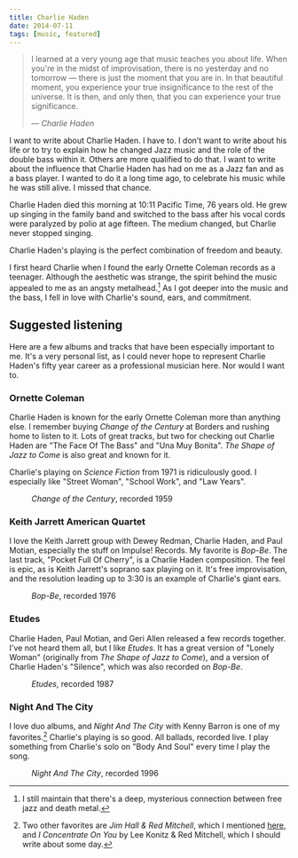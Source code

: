 ```yaml
---
title: Charlie Haden
date: 2014-07-11
tags: [music, featured]
---
```


> I learned at a very young age that music teaches you about life. When you're
> in the midst of improvisation, there is no yesterday and no tomorrow — there
> is just the moment that you are in. In that beautiful moment, you experience
> your true insignificance to the rest of the universe. It is then, and only
> then, that you can experience your true significance.
>
> — *Charlie Haden*

I want to write about Charlie Haden. I have to. I don’t want to write about his life or to try to explain how he changed Jazz music and the role of the double bass within it. Others are more qualified to do that. I want to write about the influence that Charlie Haden has had on me as a Jazz fan and as a bass player. I wanted to do it a long time ago, to celebrate his music while he was still alive. I missed that chance.

Charlie Haden died this morning at 10:11 Pacific Time, 76 years old. He grew up singing in the family band and switched to the bass after his vocal cords were paralyzed by polio at age fifteen. The medium changed, but Charlie never stopped singing.

Charlie Haden's playing is the perfect combination of freedom and beauty.

I first heard Charlie when I found the early Ornette Coleman records as
a teenager.
Although the aesthetic was strange, the spirit behind the music appealed to me
as an angsty metalhead.[^metal] As I got deeper into the music and the bass, I fell in love with Charlie's sound, ears, and commitment.

## Suggested listening
Here are a few albums and tracks that have been especially important to me.
It's a very personal list, as I could never hope to represent Charlie Haden's fifty year career as
a professional musician here. Nor would I want to.

### Ornette Coleman

Charlie Haden is known for the early Ornette Coleman more than anything else. I remember buying *Change of the Century* at Borders and rushing home to
listen to it. Lots of great tracks, but two for checking out Charlie Haden are
"The Face Of The Bass" and "Una Muy Bonita". *The Shape of Jazz to Come* is also great and known for it.

Charlie's playing on *Science Fiction* from 1971 is ridiculously good. I especially like "Street Woman", "School Work", and "Law Years".

<figure>
    <img src="2014-07-11-charlie-haden/Change_of_the_Century.jpg" alt="">
    <figcaption>
        <em>Change of the Century</em>, recorded 1959
    </figcaption>
</figure>

### Keith Jarrett American Quartet

I love the Keith Jarrett group with Dewey Redman, Charlie Haden, and
Paul Motian, especially the stuff on Impulse! Records. My favorite is *Bop-Be*.
The last track, "Pocket Full Of Cherry", is a Charlie Haden composition. The
feel is epic, as is Keith Jarrett's soprano sax playing on it. It's free
improvisation, and the resolution leading up to 3:30 is an example of
Charlie's giant ears.

<figure>
    <img src=2014-07-11-charlie-haden/bop-be.jpg alt="">
    <figcaption>
        <em>Bop-Be</em>, recorded 1976
    </figcaption>
</figure>

### Etudes

Charlie Haden, Paul Motian, and Geri Allen released a few records
together. I've not heard them all, but I like *Etudes*. It has a great version of
"Lonely Woman" (originally from *The Shape of Jazz to Come*), and a version of Charlie
Haden's "Silence", which was also recorded on *Bop-Be*.

<figure>
    <img src=2014-07-11-charlie-haden/etudes.jpg alt="">
    <figcaption>
        <em>Etudes</em>, recorded 1987
    </figcaption>
</figure>

### Night And The City

I love duo albums, and *Night And The City* with Kenny Barron is one of my favorites.[^duo] Charlie's playing is so good.
All ballads, recorded live. I play something from Charlie's solo on "Body And Soul" every time
I play the song.

<figure>
    <img src=2014-07-11-charlie-haden/night-and-the-city.jpg alt="">
    <figcaption>
        <em>Night And The City</em>, recorded 1996
    </figcaption>
</figure>


[^metal]: I still maintain that there's a deep, mysterious connection between free jazz and death metal.
[^duo]: Two other favorites are *Jim Hall & Red Mitchell*, which I mentioned [here](/writing/jim-hall/), and *I Concentrate On You* by Lee Konitz & Red Mitchell, which I should write about some day.
